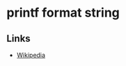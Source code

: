 # printf format string

## Links

- [Wikipedia](https://en.wikipedia.org/wiki/Printf_format_string)
